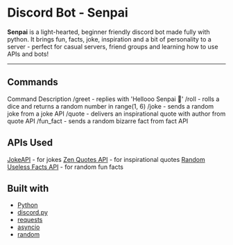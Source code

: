 # Discord Bot - Senpai
**Senpai** is a light-hearted, beginner friendly discord bot made fully with python.
It brings fun, facts, joke, inspiration and a bit of personality to a server - perfect for casual servers, friend groups and learning how to use APIs and bots!

---

## Commands
Command Description
/greet - replies with 'Hellooo Senpai 🤗'
/roll - rolls a dice and returns a random number in range(1, 6)
/joke - sends a random joke from a joke API
/quote - delivers an inspirational quote with author from quote API
/fun_fact - sends a random bizarre fact from fact API

## APIs Used 
[JokeAPI](https://sv443.net/jokeapi/v2/ )  - for jokes 
[Zen Quotes API](https://zenquotes.io/)   - for inspirational quotes
[Random Useless Facts API](https://publicapi.dev/random-useless-facts-api)  - for random fun facts

## Built with
- [Python](https://www.python.org/)
- [discord.py](https://discordpy.readthedocs.io/en/stable/)
- [requests](https://requests.readthedocs.io/en/latest/)
- [asyncio](https://docs.python.org/3/library/asyncio.html)
- [random](https://docs.python.org/3/library/random.html)

